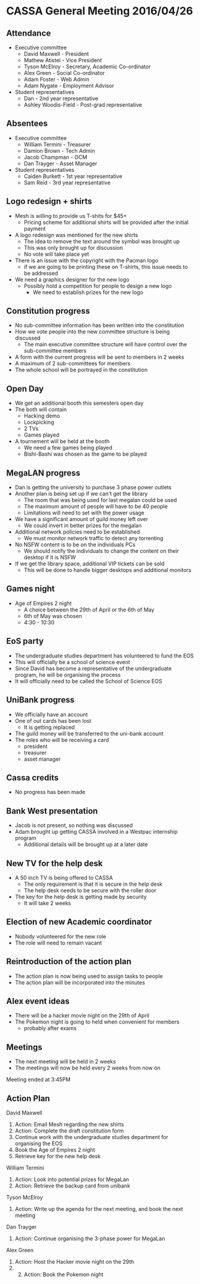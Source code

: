 CASSA General Meeting 2016/04/26
================================
Attendance 
----------
* Executive committee 
    + David Maxwell - President
    + Mathew Atistei - Vice President
    + Tyson McElroy - Secretary, Academic Co-ordinator
    + Alex Green - Social Co-ordinator
    + Adam Foster - Web Admin
	+ Adam Nygate - Employment Advisor
* Student representatives 
    + Dan - 2nd year representative
    + Ashley Woodis-Field - Post-grad representative

Absentees
---------
* Executive committee 
    + William Termini - Treasurer
    + Damion Brown - Tech Admin
    + Jacob Champman - OCM
    + Dan Trayger - Asset Manager
* Student representatives 
    + Caiden Burkett - 1st year representative 
    + Sam Reid - 3rd year representative

Logo redesign + shirts
----------------------
* Mesh is willing to provide us T-shits for $45+
    + Pricing scheme for additional shirts will be provided after the initial payment
* A logo redesign was mentioned for the new shirts 
    + The idea to remove the text around the symbol was brought up
    + This was only brought up for discussion 
    + No vote will take place yet 
* There is an issue with the copyright with the Pacman logo 
    + if we are going to be printing these on T-shirts, this issue needs to be addressed
* We need a graphics designer for the new logo
    + Possibly hold a competition for people to design a new logo
        - We need to establish prizes for the new logo 

Constitution progress
---------------------
* No sub-committee information has been written into the constitution 
* How we vote people into the new committee structure is being discussed
    + The main executive committee structure will have control over the sub-committee members
* A form with the current progress will be sent to members in 2 weeks
* A maximum of 2 sub-committees for members 
* The whole school will be portrayed in the constitution 

Open Day
--------
* We get an additional booth this semesters open day
* The both will contain 
    + Hacking demo
    + Lockpicking
    + 2 TVs 
    + Games played 
* A tournement will be held at the booth 
    + We need a few games being played 
    + Bishi-Bashi was chosen as the game to be played

MegaLAN progress
----------------
* Dan is getting the university to purchase 3 phase power outlets
* Another plan is being set up if we can't get the library 
    + The room that was being used for last megalan could be used 
    + The maximum amount of people will have to be 40 people 
    + Limitations will need to set with the power usage
* We have a significant amount of guild money left over
    + We could invert in better prizes for the megalan
* Additional network policies need to be established 
    + We must monitor network traffic to detect any torrenting 
* No NSFW content is to be on the individuals PCs 
    + We should notify the individuals to change the content on their desktop if it is NSFW
* If we get the library space, additional VIP tickets can be sold
    + This will be done to handle bigger desktops and additional monitors

Games night
-----------
* Age of Empires 2 night
    + A choice between the 29th of April or the 6th of May
    + 6th of May was chosen
    + 4:30 - 10:30 

EoS party
---------
* The undergraduate studies department has volunteered to fund the EOS
* This will officially be a school of science event 
* Since David has become a representative of the undergraduate program, he will be organising the process
* It will officially need to be called the School of Science EOS

UniBank progress
----------------
* We officially have an account 
* One of out cards has been lost 
    + It is getting replaced 
* The guild money will be transferred to the uni-bank account 
* The roles who will be receiving a card 
    + president 
    + treasurer 
    + asset manager 

Cassa credits
-------------
* No progress has been made 

Bank West presentation
----------------------
* Jacob is not present, so nothing was discussed
* Adam brought up getting CASSA involved in a Westpac internship program
    + Additional details will be brought up at a later date

New TV for the help desk
------------------------
* A 50 inch TV is being offered to CASSA
    + The only requirement is that it is secure in the help desk 
    + The help desk needs to be secure with the roller door 
* The key for the help desk is getting made by security
    + It will take 2 weeks 

Election of new Academic coordinator
------------------------------------
* Nobody volunteered for the new role
* The role will need to remain vacant 

Reintroduction of the action plan 
---------------------------------
* The action plan is now being used to assign tasks to people
* The action plan will be incorporated into the minutes

Alex event ideas
----------------
* There will be a hacker movie night on the 29th of April 
* The Pokemon night is going to held when convenient for members
    + probably after exams

Meetings
--------
* The next meeting will be held in 2 weeks 
* The meetings will now be held every 2 weeks from now on

Meeting ended at 3:45PM

Action Plan
-----------
David Maxwell
1. Action: Email Mesh regarding the new shirts
2. Action: Complete the draft constitution form
3. Continue work with the undergraduate studies department for organising the EOS
4. Book the Age of Empires 2 night 
5. Retrieve key for the new help desk

William Termini
1. Action: Look into potential prizes for MegaLan
2. Action: Retrieve the backup card from unibank

Tyson McElroy
1. Action: Write up the agenda for the next meeting, and book the next meeting 

Dan Trayger
1. Action: Continue organising the 3-phase power for MegaLan

Alex Green
1. Action: Host the Hacker movie night on the 29th 
2. 2. Action: Book the Pokemon night 

